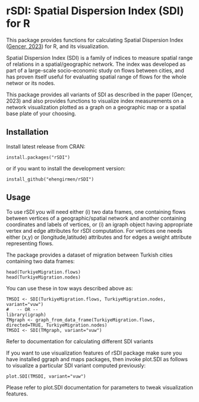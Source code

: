 # rSDI: Spatial Dispersion Index (SDI) for R

This package provides functions for calculating Spatial Dispersion Index ([Gençer, 2023](https://dx.doi.org/10.1007/s12061-023-09545-8)) for R, and its visualization.

Spatial Dispersion Index (SDI) is a family of indices to measure spatial range of relations in a spatial/geographic network. The index was developed as part of a large-scale socio-economic study on flows between cities, and has proven itself useful for evaluating spatial range of flows for the whole networ or its nodes.

This package provides all variants of SDI as described in the paper (Gençer, 2023) and also provides functions to visualize index measurements on a network visualization plotted as a graph on a geographic map or a spatial base plate of your choosing.

## Installation

Install latest release from CRAN:

```{r}
install.packages("rSDI")
```

or if you want to install the development version:
```{r}
install_github("ehengirmen/rSDI")
```

## Usage

To use rSDI you will need either (i) two data frames, one containing flows between vertices of a geographic/spatial network and another containing coordinates and labels of vertices, or (i) an igraph object having appropriate vertex and edge attributes for rSDI computation. For vertices one needs either (x,y) or (longitude,latitude) attributes and for edges a weight attribute representing flows. 

The package provides a dataset of migration between Turkish cities containing two data frames:

```{r}
head(TurkiyeMigration.flows)
head(TurkiyeMigration.nodes)
```

You can use these in tow ways described above as:
```{r echo=T, eval=T}
TMSDI <- SDI(TurkiyeMigration.flows, TurkiyeMigration.nodes, variant="vuw")
#   -- OR --
library(igraph)
TMgraph <- graph_from_data_frame(TurkiyeMigration.flows, directed=TRUE, TurkiyeMigration.nodes)
TMSDI <- SDI(TMgraph, variant="vuw")
```
Refer to documentation for calculating different SDI variants

If you want to use visualization features of rSDI package make sure you have installed ggraph and maps packages, then invoke plot.SDI as follows to visualize a particular SDI variant computed previously:

```{r echo=T, eval=T}
plot.SDI(TMSDI, variant="vuw")
```

Please refer to plot.SDI documentation for parameters to tweak visualization features.
